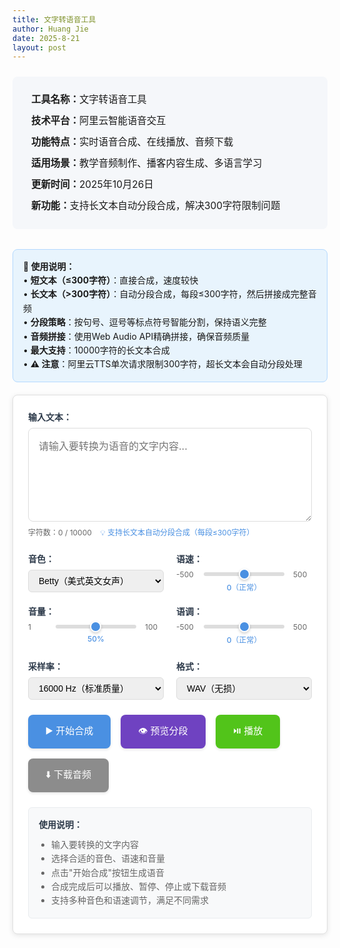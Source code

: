 ```yaml
---
title: 文字转语音工具
author: Huang Jie
date: 2025-8-21
layout: post
---
```


<!-- 工具简介区块 -->
<div style="background:#f5f7fa; border-radius:8px; padding:20px 30px; margin:24px 0 32px 0; font-size:1.1em; line-height:2.2;">
<strong>工具名称：</strong>文字转语音工具<br>
<strong>技术平台：</strong>阿里云智能语音交互<br>
<strong>功能特点：</strong>实时语音合成、在线播放、音频下载<br>
<strong>适用场景：</strong>教学音频制作、播客内容生成、多语言学习<br>
<strong>更新时间：</strong>2025年10月26日<br>
<strong>新功能：</strong>支持长文本自动分段合成，解决300字符限制问题
</div>


<!-- 使用说明 -->
<div style="background:#e8f4fd; border:1px solid #b3d9ff; border-radius:8px; padding:16px; margin:20px 0; font-size:14px; line-height:1.6;">
<strong>📝 使用说明：</strong><br>
• <strong>短文本（≤300字符）</strong>：直接合成，速度较快<br>
• <strong>长文本（>300字符）</strong>：自动分段合成，每段≤300字符，然后拼接成完整音频<br>
• <strong>分段策略</strong>：按句号、逗号等标点符号智能分割，保持语义完整<br>
• <strong>音频拼接</strong>：使用Web Audio API精确拼接，确保音频质量<br>
• <strong>最大支持</strong>：10000字符的长文本合成<br>
• <strong>⚠️ 注意</strong>：阿里云TTS单次请求限制300字符，超长文本会自动分段处理
</div>

<!-- 文字转语音工具界面 -->

<div style="background:#fff; border:1px solid #e0e0e0; border-radius:8px; padding:24px; margin:20px 0; box-shadow:0 2px 8px rgba(0,0,0,0.1);">

<!-- 输入区域 -->
<div style="margin-bottom:24px;">
  <label for="textInput" style="display:block; font-weight:bold; margin-bottom:8px; color:#2d3a4a;">输入文本：</label>
  <textarea id="textInput" placeholder="请输入要转换为语音的文字内容..." style="width:100%; height:150px; padding:16px; border:1px solid #ddd; border-radius:8px; font-size:16px; line-height:1.6; resize:vertical; font-family:inherit;"></textarea>
  <div style="margin-top:8px; font-size:12px; color:#666;">
    字符数：<span id="charCount">0</span> / 10000
    <span style="margin-left:10px; color:#4a90e2;">💡 支持长文本自动分段合成（每段≤300字符）</span>
  </div>
</div>

<!-- 语音设置区域 -->
<div style="display:flex; gap:20px; margin-bottom:24px; flex-wrap:wrap;">
   <div style="flex:1; min-width:200px;">
     <label for="voiceSelect" style="display:block; font-weight:bold; margin-bottom:8px; color:#2d3a4a;">音色：</label>
     <select id="voiceSelect" style="width:100%; padding:8px 12px; border:1px solid #ddd; border-radius:6px; font-size:14px;">
       <option value="Betty" selected>Betty（美式英文女声）</option>
       <option value="ava">ava（美式女声）</option>
       <option value="Andy">Andy（美音男声）</option>
       <option value="Beth">Beth（美式英文女声）</option>
       <option value="Luca">Luca（英音男声）</option>
       <option value="William">William（英音男声）</option>
       <option value="Cindy">Cindy（美式英文女声）</option>
       <option value="Luna">Luna（英音女声）</option>
       <option value="Abby">Abby（美音女声）</option>
       <option value="Donna">Donna（美式英文女声）</option>
       <option value="Emily">Emily（英音女声）</option>
       <option value="Lydia">Lydia（英中双语）</option>
       <option value="Eva">Eva（美式英文女声）</option>
       <option value="Eric">Eric（英音男声）</option>
       <option value="Olivia">Olivia（英音女声）</option>
       <option value="Brian">Brian（美式英文男声）</option>
       <option value="Annie">Annie（美语女声）</option>
       <option value="Wendy">Wendy（英音女声）</option>
       <option value="Harry">Harry（英音男声）</option>
     </select>
   </div>
  
  <div style="flex:1; min-width:200px;">
    <label for="speedSlider" style="display:block; font-weight:bold; margin-bottom:8px; color:#2d3a4a;">语速：</label>
    <div style="display:flex; align-items:center; gap:12px;">
      <span style="font-size:12px; color:#666; min-width:30px;">-500</span>
      <input type="range" id="speedSlider" min="-500" max="500" value="0" step="10" 
             style="flex:1; height:6px; background:#ddd; border-radius:3px; outline:none; cursor:pointer;">
      <span style="font-size:12px; color:#666; min-width:30px;">500</span>
    </div>
    <div style="text-align:center; margin-top:4px;">
      <span id="speedValue" style="font-size:12px; color:#4a90e2; font-weight:500;">0（正常）</span>
    </div>
  </div>
  
   <div style="flex:1; min-width:200px;">
     <label for="volumeSlider" style="display:block; font-weight:bold; margin-bottom:8px; color:#2d3a4a;">音量：</label>
     <div style="display:flex; align-items:center; gap:12px;">
       <span style="font-size:12px; color:#666; min-width:30px;">1</span>
       <input type="range" id="volumeSlider" min="1" max="100" value="50" step="1" 
              style="flex:1; height:6px; background:#ddd; border-radius:3px; outline:none; cursor:pointer;">
       <span style="font-size:12px; color:#666; min-width:30px;">100</span>
     </div>
     <div style="text-align:center; margin-top:4px;">
       <span id="volumeValue" style="font-size:12px; color:#4a90e2; font-weight:500;">50%</span>
     </div>
   </div>
   
   <div style="flex:1; min-width:200px;">
     <label for="pitchSlider" style="display:block; font-weight:bold; margin-bottom:8px; color:#2d3a4a;">语调：</label>
     <div style="display:flex; align-items:center; gap:12px;">
       <span style="font-size:12px; color:#666; min-width:30px;">-500</span>
       <input type="range" id="pitchSlider" min="-500" max="500" value="0" step="10" 
              style="flex:1; height:6px; background:#ddd; border-radius:3px; outline:none; cursor:pointer;">
       <span style="font-size:12px; color:#666; min-width:30px;">500</span>
     </div>
     <div style="text-align:center; margin-top:4px;">
       <span id="pitchValue" style="font-size:12px; color:#4a90e2; font-weight:500;">0（正常）</span>
     </div>
   </div>
 </div>

<!-- 高级设置区域 -->
<div style="display:flex; gap:20px; margin-bottom:24px; flex-wrap:wrap;">
   <div style="flex:1; min-width:200px;">
     <label for="sampleRateSelect" style="display:block; font-weight:bold; margin-bottom:8px; color:#2d3a4a;">采样率：</label>
     <select id="sampleRateSelect" style="width:100%; padding:8px 12px; border:1px solid #ddd; border-radius:6px; font-size:14px;">
       <option value="8000">8000 Hz（电话质量）</option>
       <option value="16000" selected>16000 Hz（标准质量）</option>
     </select>
   </div>
   
   <div style="flex:1; min-width:200px;">
     <label for="formatSelect" style="display:block; font-weight:bold; margin-bottom:8px; color:#2d3a4a;">格式：</label>
     <select id="formatSelect" style="width:100%; padding:8px 12px; border:1px solid #ddd; border-radius:6px; font-size:14px;">
       <option value="wav" selected>WAV（无损）</option>
       <option value="mp3">MP3（压缩）</option>
     </select>
   </div>
 </div>

<!-- 控制按钮区域 -->
<div style="display:flex; gap:16px; margin-bottom:24px; flex-wrap:wrap;">
  <button id="synthesizeBtn" style="background:#4a90e2; color:white; border:none; padding:14px 28px; border-radius:8px; font-size:15px; font-weight:500; cursor:pointer; transition:all 0.3s; box-shadow:0 2px 4px rgba(0,0,0,0.1);">
    ▶️ 开始合成
  </button>
  <button id="previewBtn" style="background:#6f42c1; color:white; border:none; padding:14px 28px; border-radius:8px; font-size:15px; font-weight:500; cursor:pointer; transition:all 0.3s; box-shadow:0 2px 4px rgba(0,0,0,0.1);">
    👁️ 预览分段
  </button>
  <button id="playBtn" style="background:#52c41a; color:white; border:none; padding:14px 28px; border-radius:8px; font-size:15px; font-weight:500; cursor:pointer; transition:all 0.3s; box-shadow:0 2px 4px rgba(0,0,0,0.1);" disabled>
    ⏯️ 播放
  </button>
  <button id="downloadBtn" style="background:#8c8c8c; color:white; border:none; padding:14px 28px; border-radius:8px; font-size:15px; font-weight:500; cursor:pointer; transition:all 0.3s; box-shadow:0 2px 4px rgba(0,0,0,0.1);" disabled>
    ⬇️ 下载音频
  </button>
</div>

<!-- 进度条和状态显示 -->
<div style="margin-bottom:24px;">
  <div id="progressContainer" style="display:none;">
    <div style="display:flex; justify-content:space-between; margin-bottom:8px;">
      <span style="font-size:14px; color:#666;">合成进度</span>
      <span id="progressText" style="font-size:14px; color:#666;">0%</span>
    </div>
    <div style="background:#e9ecef; border-radius:4px; height:8px; overflow:hidden;">
      <div id="progressBar" style="background:#0066cc; height:100%; width:0%; transition:width 0.3s;"></div>
    </div>
  </div>
  <div id="statusText" style="font-size:14px; color:#666; margin-top:8px;"></div>
</div>

<!-- 音频播放器 -->
<div id="audioContainer" style="display:none;">
  <audio id="audioPlayer" controls style="width:100%; margin-top:16px;">
    您的浏览器不支持音频播放。
  </audio>
</div>

<!-- 使用说明 -->
<div style="background:#f8f9fa; border:1px solid #e9ecef; border-radius:6px; padding:16px; margin-top:24px;">
  <h4 style="margin:0 0 12px 0; color:#2d3a4a;">使用说明：</h4>
  <ul style="margin:0; padding-left:20px; color:#666; font-size:14px; line-height:1.6;">
    <li>输入要转换的文字内容</li>
    <li>选择合适的音色、语速和音量</li>
    <li>点击"开始合成"按钮生成语音</li>
    <li>合成完成后可以播放、暂停、停止或下载音频</li>
    <li>支持多种音色和语速调节，满足不同需求</li>
  </ul>
</div>

</div>

<!-- 滑块样式 -->
<style>
input[type="range"] {
  -webkit-appearance: none;
  appearance: none;
  background: transparent;
  cursor: pointer;
}

input[type="range"]::-webkit-slider-track {
  background: #ddd;
  height: 6px;
  border-radius: 3px;
}

input[type="range"]::-webkit-slider-thumb {
  -webkit-appearance: none;
  appearance: none;
  background: #4a90e2;
  height: 18px;
  width: 18px;
  border-radius: 50%;
  cursor: pointer;
  border: 2px solid #fff;
  box-shadow: 0 2px 4px rgba(0,0,0,0.2);
}

input[type="range"]::-webkit-slider-thumb:hover {
  background: #357abd;
  transform: scale(1.1);
}

input[type="range"]::-moz-range-track {
  background: #ddd;
  height: 6px;
  border-radius: 3px;
  border: none;
}

input[type="range"]::-moz-range-thumb {
  background: #4a90e2;
  height: 18px;
  width: 18px;
  border-radius: 50%;
  cursor: pointer;
  border: 2px solid #fff;
  box-shadow: 0 2px 4px rgba(0,0,0,0.2);
}

input[type="range"]::-moz-range-thumb:hover {
  background: #357abd;
}
</style>

<!-- JavaScript 代码 -->
<script>
// 全局变量
let audioBlob = null;
let audioUrl = null;

// DOM 元素
const textInput = document.getElementById('textInput');
const charCount = document.getElementById('charCount');
const voiceSelect = document.getElementById('voiceSelect');
const speedSlider = document.getElementById('speedSlider');
const speedValue = document.getElementById('speedValue');
const volumeSlider = document.getElementById('volumeSlider');
const volumeValue = document.getElementById('volumeValue');
const pitchSlider = document.getElementById('pitchSlider');
const pitchValue = document.getElementById('pitchValue');
const sampleRateSelect = document.getElementById('sampleRateSelect');
const formatSelect = document.getElementById('formatSelect');
const synthesizeBtn = document.getElementById('synthesizeBtn');
const previewBtn = document.getElementById('previewBtn');
const playBtn = document.getElementById('playBtn');
const downloadBtn = document.getElementById('downloadBtn');
const progressContainer = document.getElementById('progressContainer');
const progressBar = document.getElementById('progressBar');
const progressText = document.getElementById('progressText');
const statusText = document.getElementById('statusText');
const audioContainer = document.getElementById('audioContainer');
const audioPlayer = document.getElementById('audioPlayer');

// 字符计数
textInput.addEventListener('input', function() {
  const count = this.value.length;
  charCount.textContent = count;
  
  if (count > 10000) {
    charCount.style.color = '#dc3545';
    synthesizeBtn.disabled = true;
    synthesizeBtn.style.background = '#6c757d';
  } else {
    charCount.style.color = '#666';
    synthesizeBtn.disabled = false;
    synthesizeBtn.style.background = '#4a90e2';
  }
});

// 滑块事件监听
speedSlider.addEventListener('input', function() {
  const value = parseInt(this.value);
  let description = '';
  if (value < -200) description = '（很慢）';
  else if (value < -100) description = '（较慢）';
  else if (value < 0) description = '（稍慢）';
  else if (value === 0) description = '（正常）';
  else if (value <= 100) description = '（稍快）';
  else if (value <= 300) description = '（较快）';
  else description = '（很快）';
  speedValue.textContent = `${value}${description}`;
});

volumeSlider.addEventListener('input', function() {
  const value = parseInt(this.value);
  volumeValue.textContent = `${value}%`;
});

pitchSlider.addEventListener('input', function() {
  const value = parseInt(this.value);
  let description = '';
  if (value < -200) description = '（很低）';
  else if (value < -100) description = '（较低）';
  else if (value < 0) description = '（稍低）';
  else if (value === 0) description = '（正常）';
  else if (value <= 100) description = '（稍高）';
  else if (value <= 300) description = '（较高）';
  else description = '（很高）';
  pitchValue.textContent = `${value}${description}`;
});

// 预览分段按钮事件
previewBtn.addEventListener('click', function() {
  showSegmentPreview();
});

// 按钮悬停效果
const buttons = [synthesizeBtn, previewBtn, playBtn, downloadBtn];
buttons.forEach(btn => {
  btn.addEventListener('mouseenter', function() {
    if (!this.disabled) {
      this.style.transform = 'translateY(-2px)';
      this.style.boxShadow = '0 4px 8px rgba(0,0,0,0.15)';
    }
  });
  
  btn.addEventListener('mouseleave', function() {
    this.style.transform = 'translateY(0)';
    this.style.boxShadow = '0 2px 4px rgba(0,0,0,0.1)';
  });
});

// 合成语音
synthesizeBtn.addEventListener('click', async function() {
  const text = textInput.value.trim();
  if (!text) {
    alert('请输入要转换的文字内容！');
    return;
  }
  
  if (text.length > 10000) {
    alert('文字内容不能超过10000字符！');
    return;
  }
  
  // 显示进度条
  progressContainer.style.display = 'block';
  statusText.textContent = '正在合成语音，请稍候...';
  synthesizeBtn.disabled = true;
  synthesizeBtn.textContent = '🔄 合成中...';
  
  try {
    // 模拟进度更新
    let progress = 0;
    const progressInterval = setInterval(() => {
      progress += Math.random() * 15;
      if (progress > 90) progress = 90;
      progressBar.style.width = progress + '%';
      progressText.textContent = Math.round(progress) + '%';
    }, 200);
    
    // 调用阿里云 TTS API
    const audioData = await synthesizeSpeech(text);
    
    clearInterval(progressInterval);
    progressBar.style.width = '100%';
    progressText.textContent = '100%';
    
     // 创建音频对象
     audioBlob = new Blob([audioData], { type: 'audio/wav' });
     audioUrl = URL.createObjectURL(audioBlob);
     audioPlayer.src = audioUrl;
    
    // 更新按钮状态
    playBtn.disabled = false;
    downloadBtn.disabled = false;
    synthesizeBtn.disabled = false;
    synthesizeBtn.innerHTML = '▶️ 开始合成';
    
    statusText.textContent = '语音合成完成！';
    audioContainer.style.display = 'block';
    
  } catch (error) {
    console.error('合成失败:', error);
    statusText.textContent = '合成失败：' + error.message;
    synthesizeBtn.disabled = false;
    synthesizeBtn.innerHTML = '▶️ 开始合成';
  }
});

// 播放控制
playBtn.addEventListener('click', function() {
  if (audioPlayer.paused) {
    audioPlayer.play();
    playBtn.innerHTML = '⏸️ 暂停';
    statusText.textContent = '正在播放...';
  } else {
    audioPlayer.pause();
    playBtn.innerHTML = '⏯️ 播放';
    statusText.textContent = '已暂停';
  }
});

// 音频播放事件监听
audioPlayer.addEventListener('play', function() {
  playBtn.innerHTML = '⏸️ 暂停';
  statusText.textContent = '正在播放...';
});

audioPlayer.addEventListener('pause', function() {
  playBtn.innerHTML = '⏯️ 播放';
  statusText.textContent = '已暂停';
});

audioPlayer.addEventListener('ended', function() {
  playBtn.innerHTML = '⏯️ 播放';
  statusText.textContent = '播放完成';
});

// 下载音频
downloadBtn.addEventListener('click', function() {
  if (audioPlayer.src) {
    const a = document.createElement('a');
    a.href = audioPlayer.src;
    a.download = `语音合成_${voiceSelect.value}_${new Date().getTime()}.${formatSelect.value}`;
    document.body.appendChild(a);
    a.click();
    document.body.removeChild(a);
    statusText.textContent = '音频下载完成！';
  }
});

// 页面加载完成后的初始化
document.addEventListener('DOMContentLoaded', function() {
  statusText.textContent = '请输入文字内容开始合成语音';
  
  // 检查 Vercel API 是否可用
  const apiBaseUrl = 'https://vercel-tts.vercel.app';
  fetch(`${apiBaseUrl}/api/token`, { method: 'POST' })
    .then(response => {
      if (response.ok) {
        statusText.textContent = 'TTS服务已就绪，可以开始使用';
        console.log('Vercel API 连接成功');
      } else {
        statusText.textContent = 'TTS服务暂时不可用，请稍后重试';
        console.warn('Vercel API 响应异常');
      }
    })
    .catch(error => {
      statusText.textContent = 'TTS服务连接失败，请检查网络连接';
      console.error('Vercel API 连接失败:', error);
    });
});

// 预览分段结果
function previewSegments(text) {
  if (text.length <= 300) {
    return [`完整文本（${text.length}字符）: ${text}`];
  }
  
  const segments = splitTextIntoSegments(text, 300);
  const preview = [];
  
  for (let i = 0; i < segments.length; i++) {
    preview.push(`第${i + 1}段（${segments[i].length}字符）: ${segments[i]}`);
  }
  
  return preview;
}

// 显示分段预览
function showSegmentPreview() {
  const text = textInput.value.trim();
  if (!text) return;
  
  const segments = previewSegments(text);
  const previewText = segments.join('\n\n');
  
  alert(`文本分段预览：\n\n${previewText}`);
}

// 文本分段函数 - 根据阿里云300字符限制智能分割
function splitTextIntoSegments(text, maxLength = 300) {
  const segments = [];
  const sentences = text.split(/[。！？.!?]/);
  let currentSegment = '';
  
  for (let i = 0; i < sentences.length; i++) {
    const sentence = sentences[i].trim();
    if (!sentence) continue;
    
    // 如果单个句子就超过限制，需要进一步分割
    if (sentence.length > maxLength) {
      // 先保存当前段落（如果有内容）
      if (currentSegment.trim()) {
        segments.push(currentSegment.trim());
        currentSegment = '';
      }
      
      // 对超长句子进行强制分割
      const subSegments = forceSplitLongSentence(sentence, maxLength);
      segments.push(...subSegments);
      continue;
    }
    
    // 如果当前句子加上标点符号后超过限制，先保存当前段落
    if (currentSegment.length + sentence.length + 1 > maxLength && currentSegment.length > 0) {
      segments.push(currentSegment.trim());
      currentSegment = sentence;
    } else {
      currentSegment += (currentSegment ? '。' : '') + sentence;
    }
  }
  
  // 添加最后一个段落
  if (currentSegment.trim()) {
    segments.push(currentSegment.trim());
  }
  
  return segments;
}

// 强制分割超长句子
function forceSplitLongSentence(sentence, maxLength) {
  const segments = [];
  let remaining = sentence;
  
  while (remaining.length > maxLength) {
    // 尝试在逗号、分号等位置分割
    let splitPoint = -1;
    const splitChars = ['，', ',', '；', ';', '、', ' '];
    
    for (let i = maxLength - 1; i >= Math.floor(maxLength * 0.7); i--) {
      if (splitChars.includes(remaining[i])) {
        splitPoint = i;
        break;
      }
    }
    
    // 如果找不到合适的分割点，强制在maxLength处分割
    if (splitPoint === -1) {
      splitPoint = maxLength - 1;
    }
    
    segments.push(remaining.substring(0, splitPoint + 1).trim());
    remaining = remaining.substring(splitPoint + 1).trim();
  }
  
  // 添加剩余部分
  if (remaining.trim()) {
    segments.push(remaining.trim());
  }
  
  return segments;
}

// 音频拼接函数 - 将多个音频片段合并（改进版）
async function concatenateAudioBuffers(audioBuffers) {
  if (audioBuffers.length === 1) {
    return audioBuffers[0];
  }
  
  console.log(`开始拼接 ${audioBuffers.length} 个音频片段`);
  
  try {
    // 使用Web Audio API进行更精确的音频拼接
    const audioContext = new (window.AudioContext || window.webkitAudioContext)();
    const audioSources = [];
    
    // 解码所有音频片段
    for (let i = 0; i < audioBuffers.length; i++) {
      try {
        const audioBuffer = await audioContext.decodeAudioData(audioBuffers[i].slice());
        audioSources.push(audioBuffer);
        console.log(`第 ${i + 1} 个音频片段解码完成，时长: ${audioBuffer.duration.toFixed(2)}秒`);
      } catch (error) {
        console.warn(`第 ${i + 1} 个音频片段解码失败，使用简单拼接:`, error);
        // 如果解码失败，回退到简单拼接
        return simpleConcatenateAudioBuffers(audioBuffers);
      }
    }
    
    // 计算总时长
    let totalDuration = 0;
    for (const source of audioSources) {
      totalDuration += source.duration;
    }
    
    console.log(`总音频时长: ${totalDuration.toFixed(2)}秒`);
    
    // 创建目标音频缓冲区
    const numberOfChannels = audioSources[0].numberOfChannels;
    const sampleRate = audioSources[0].sampleRate;
    const totalLength = Math.floor(totalDuration * sampleRate);
    
    const mergedBuffer = audioContext.createBuffer(numberOfChannels, totalLength, sampleRate);
    
    // 复制音频数据
    let offset = 0;
    for (let i = 0; i < audioSources.length; i++) {
      const source = audioSources[i];
      const sourceLength = source.length;
      
      for (let channel = 0; channel < numberOfChannels; channel++) {
        const sourceData = source.getChannelData(channel);
        const mergedData = mergedBuffer.getChannelData(channel);
        mergedData.set(sourceData, offset);
      }
      
      offset += sourceLength;
    }
    
    // 转换为WAV格式
    const wavBuffer = audioBufferToWav(mergedBuffer);
    console.log('音频拼接完成，最终大小:', wavBuffer.byteLength);
    
    return wavBuffer;
    
  } catch (error) {
    console.warn('Web Audio API拼接失败，使用简单拼接:', error);
    return simpleConcatenateAudioBuffers(audioBuffers);
  }
}

// 简单音频拼接函数（备用方案）
function simpleConcatenateAudioBuffers(audioBuffers) {
  console.log('使用简单拼接方法');
  
  // 计算总长度
  let totalLength = 0;
  for (const buffer of audioBuffers) {
    totalLength += buffer.byteLength;
  }
  
  // 创建合并后的ArrayBuffer
  const mergedBuffer = new ArrayBuffer(totalLength);
  const mergedView = new Uint8Array(mergedBuffer);
  
  let offset = 0;
  for (const buffer of audioBuffers) {
    mergedView.set(new Uint8Array(buffer), offset);
    offset += buffer.byteLength;
  }
  
  return mergedBuffer;
}

// 将AudioBuffer转换为WAV格式
function audioBufferToWav(buffer) {
  const numberOfChannels = buffer.numberOfChannels;
  const sampleRate = buffer.sampleRate;
  const length = buffer.length;
  
  // WAV文件头
  const arrayBuffer = new ArrayBuffer(44 + length * numberOfChannels * 2);
  const view = new DataView(arrayBuffer);
  
  // WAV文件头写入
  const writeString = (offset, string) => {
    for (let i = 0; i < string.length; i++) {
      view.setUint8(offset + i, string.charCodeAt(i));
    }
  };
  
  writeString(0, 'RIFF');
  view.setUint32(4, 36 + length * numberOfChannels * 2, true);
  writeString(8, 'WAVE');
  writeString(12, 'fmt ');
  view.setUint32(16, 16, true);
  view.setUint16(20, 1, true);
  view.setUint16(22, numberOfChannels, true);
  view.setUint32(24, sampleRate, true);
  view.setUint32(28, sampleRate * numberOfChannels * 2, true);
  view.setUint16(32, numberOfChannels * 2, true);
  view.setUint16(34, 16, true);
  writeString(36, 'data');
  view.setUint32(40, length * numberOfChannels * 2, true);
  
  // 写入音频数据
  let offset = 44;
  for (let i = 0; i < length; i++) {
    for (let channel = 0; channel < numberOfChannels; channel++) {
      const sample = Math.max(-1, Math.min(1, buffer.getChannelData(channel)[i]));
      view.setInt16(offset, sample < 0 ? sample * 0x8000 : sample * 0x7FFF, true);
      offset += 2;
    }
  }
  
  return arrayBuffer;
}

// 使用阿里云TTS API进行语音合成（支持长文本，300字符限制）
async function synthesizeSpeech(text) {
  try {
    console.log('开始语音合成，文本长度:', text.length);
    
    // 如果文本较短（≤300字符），直接合成
    if (text.length <= 300) {
      return await synthesizeSingleSegment(text);
    }
    
    // 长文本分段处理（每段≤300字符）
    const segments = splitTextIntoSegments(text, 300);
    console.log(`文本已分为 ${segments.length} 段进行合成（每段≤300字符）`);
    
    // 验证分段结果
    for (let i = 0; i < segments.length; i++) {
      if (segments[i].length > 300) {
        console.warn(`警告：第 ${i + 1} 段长度 ${segments[i].length} 超过300字符限制`);
      }
    }
    
    const audioBuffers = [];
    const totalSegments = segments.length;
    
    // 逐段合成
    for (let i = 0; i < segments.length; i++) {
      const segment = segments[i];
      console.log(`正在合成第 ${i + 1}/${totalSegments} 段，长度: ${segment.length}字符`);
      
      // 更新进度
      const progress = Math.round(((i + 1) / totalSegments) * 90);
      progressBar.style.width = progress + '%';
      progressText.textContent = progress + '%';
      statusText.textContent = `正在合成第 ${i + 1}/${totalSegments} 段（${segment.length}字符）...`;
      
      try {
        const segmentAudio = await synthesizeSingleSegment(segment);
        audioBuffers.push(segmentAudio);
        
        // 添加短暂延迟，避免API限制
        if (i < segments.length - 1) {
          await new Promise(resolve => setTimeout(resolve, 800));
        }
      } catch (error) {
        console.error(`第 ${i + 1} 段合成失败:`, error);
        throw new Error(`第 ${i + 1} 段合成失败: ${error.message}`);
      }
    }
    
    console.log('所有段落合成完成，开始拼接音频...');
    statusText.textContent = '正在拼接音频片段...';
    
    // 拼接音频
    const mergedAudio = await concatenateAudioBuffers(audioBuffers);
    
    // 创建最终的音频对象
    const audioBlob = new Blob([mergedAudio], { type: 'audio/wav' });
    const audioUrl = URL.createObjectURL(audioBlob);
    
    // 更新音频播放器
    audioPlayer.src = audioUrl;
    audioContainer.style.display = 'block';
    
    // 更新按钮状态
    playBtn.disabled = false;
    downloadBtn.disabled = false;
    
    statusText.textContent = `语音合成完成！共合成 ${totalSegments} 段音频`;
    console.log('长文本语音合成完成');
    
    return new Uint8Array(mergedAudio);
    
  } catch (error) {
    console.error('TTS API调用失败:', error);
    throw new Error('语音合成失败：' + error.message);
  }
}

// 单段文本合成函数
async function synthesizeSingleSegment(text) {
  console.log('调用阿里云TTS API，参数:', {
    text: text,
    voice: voiceSelect.value,
    speech_rate: parseInt(speedSlider.value),
    pitch_rate: parseInt(pitchSlider.value),
    volume: parseInt(volumeSlider.value)
  });
  
  // 使用 Vercel API 端点
  const apiBaseUrl = 'https://vercel-tts.vercel.app';
  const response = await fetch(`${apiBaseUrl}/api/tts`, {
    method: 'POST',
    headers: {
      'Content-Type': 'application/json'
    },
    body: JSON.stringify({
      text: text,
      voice: voiceSelect.value,
      speed: parseInt(speedSlider.value),
      pitch: parseInt(pitchSlider.value),
      volume: parseInt(volumeSlider.value),
      sample_rate: parseInt(sampleRateSelect.value),
      format: formatSelect.value
    })
  });
  
  if (!response.ok) {
    throw new Error(`HTTP error! status: ${response.status}`);
  }
  
  // 获取音频数据
  const audioData = await response.arrayBuffer();
  console.log('单段音频数据大小:', audioData.byteLength);
  
  return audioData;
}

// 获取阿里云访问令牌
async function getToken(accessKeyId, accessKeySecret) {
  // 由于CORS限制，无法直接从浏览器调用阿里云API
  // 这里使用一个临时的解决方案：通过代理服务器或直接使用预生成的token
  console.log('注意：由于CORS限制，无法直接从浏览器获取token');
  console.log('建议：1. 使用后端代理 2. 或使用预生成的token');
  
  // 返回一个模拟token，实际使用时需要替换为有效的token
  return 'c887e110996e439eb7af6b221';
}

// 页面加载完成后的初始化
document.addEventListener('DOMContentLoaded', function() {
  statusText.textContent = '请输入文字内容开始合成语音';
});
</script>

